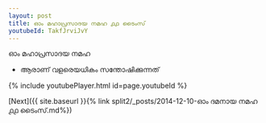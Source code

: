```yaml
---
layout: post
title: ഓം മഹാപ്രസാദയ നമഹ ൧൧ ടൈംസ്
youtubeId: TakfJrviJvY
---
```

 
 
 ഓം മഹാപ്രസാദയ നമഹ 
 
 -  ആരാണ് വളരെയധികം സന്തോഷിക്കുന്നത് 
 
  
 
  
 
 
 
 
 
 


{% include youtubePlayer.html id=page.youtubeId %}
 
[Next]({{ site.baseurl }}{% link  split2/_posts/2014-12-10-ഓം ദമനായ നമഹ ൧൧ ടൈംസ്.md%})
 
